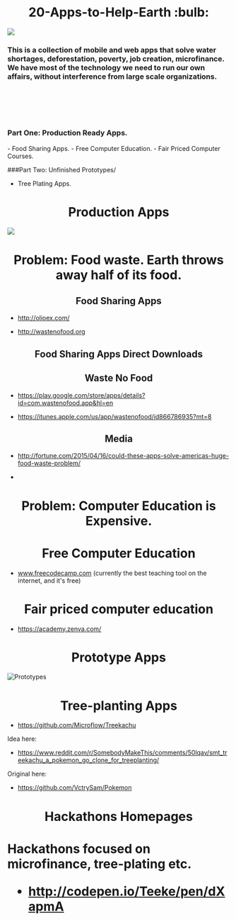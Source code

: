 <h1 align="center"> 20-Apps-to-Help-Earth :bulb:</h1>

<img src="http://i.imgur.com/zvU5EHg.jpg" text-align="center">


<h3>This is a collection of mobile and web apps that solve water shortages, deforestation, poverty, job creation, microfinance. We have most of the technology we need to run our own affairs, without interference from large scale organizations.</h3> 
<br><br><br><br>

<h3>Part One: Production Ready Apps.</h3>
- Food Sharing Apps.
- Free Computer Education.
- Fair Priced Computer Courses.

###Part Two: Unfinished Prototypes/
- Tree Plating Apps.


<h1 align="center">Production Apps</h2>










<img src="http://i.imgur.com/25fikTd.jpg" text-align="center">

<h1 align="center">Problem: Food waste. Earth throws away half of its food.</h2> 

<h2 align="center">Food Sharing Apps</h2>

- http://olioex.com/

- http://wastenofood.org

<h2 align="center">Food Sharing Apps Direct Downloads</h2>

<h2 align="center">Waste No Food</h2>

- https://play.google.com/store/apps/details?id=com.wastenofood.app&hl=en

- https://itunes.apple.com/us/app/wastenofood/id866786935?mt=8

<h2 align="center">Media</h2>

- http://fortune.com/2015/04/16/could-these-apps-solve-americas-huge-food-waste-problem/



*





<h1 align="center">Problem: Computer Education is Expensive.</h2>

<h1 align="center">Free Computer Education</h1>

- www.freecodecamp.com (currently the best teaching tool on the internet, and it's free)


<h1 align="center">Fair priced computer education</h1>



- https://academy.zenva.com/




<h1 align="center">Prototype Apps</h1>

![Prototypes](http://i.imgur.com/v6w17QK.jpg)

<h1 align="center">Tree-planting Apps</h1>

- https://github.com/Microflow/Treekachu

Idea here:

- https://www.reddit.com/r/SomebodyMakeThis/comments/50lqav/smt_treekachu_a_pokemon_go_clone_for_treeplanting/

Original here: 

- https://github.com/VctrySam/Pokemon




<h1 align="center">Hackathons Homepages<h1>

Hackathons focused on microfinance, tree-plating etc. 

- http://codepen.io/Teeke/pen/dXapmA





